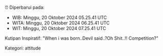 ⏰ Diperbarui pada:
- WIB: Minggu, 20 Oktober 2024 05.25.41 UTC
- WITA: Minggu, 20 Oktober 2024 06.25.41 UTC
- WIT: Minggu, 20 Oktober 2024 07.25.41 UTC

Kutipan Inspiratif:
"When i was born..Devil said..?Oh Shit..!! Competition?"


Kategori: attitude

